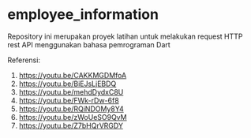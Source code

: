 # employee_information

Repository ini merupakan proyek latihan untuk melakukan request HTTP rest API menggunakan bahasa pemrograman Dart

Referensi:
1. https://youtu.be/CAKKMGDMfoA
2. https://youtu.be/BiEJsLjEBDQ
3. https://youtu.be/mehdDydxC8U
4. https://youtu.be/FWk-rDw-6f8
5. https://youtu.be/RQiNDOMy8Y4
6. https://youtu.be/zWoUeSO9QvM
7. https://youtu.be/Z7bHQrVRGDY
